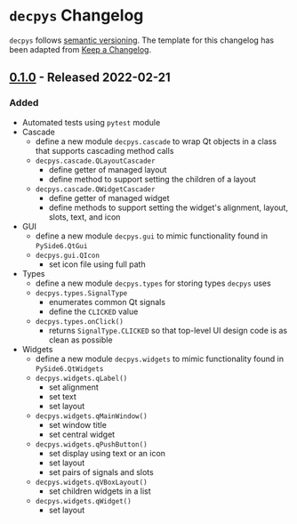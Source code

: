 # `decpys` Changelog

`decpys` follows [semantic versioning](https://semver.org/). The template for this changelog has been
adapted from [Keep a Changelog](https://keepachangelog.com/en/1.0.0/).



## [0.1.0] - Released 2022-02-21

### Added
* Automated tests using `pytest` module
* Cascade
  * define a new module `decpys.cascade` to wrap Qt objects in a class that supports cascading method calls
  * `decpys.cascade.QLayoutCascader`
    * define getter of managed layout
    * define method to support setting the children of a layout 
  * `decpys.cascade.QWidgetCascader`
    * define getter of managed widget
    * define methods to support setting the widget's alignment, layout, slots, text, and icon
* GUI
  * define a new module `decpys.gui` to mimic functionality found in `PySide6.QtGui`
  * `decpys.gui.QIcon`
    * set icon file using full path
* Types
  * define a new module `decpys.types` for storing types `decpys` uses
  * `decpys.types.SignalType`
    * enumerates common Qt signals
    * define the `CLICKED` value
  * `decpys.types.onClick()`
    * returns `SignalType.CLICKED` so that top-level UI design code is as clean as possible
* Widgets
  * define a new module `decpys.widgets` to mimic functionality found in `PySide6.QtWidgets`
  * `decpys.widgets.qLabel()`
    * set alignment
    * set text
    * set layout
  * `decpys.widgets.qMainWindow()`
    * set window title
    * set central widget
  * `decpys.widgets.qPushButton()`
    * set display using text or an icon
    * set layout
    * set pairs of signals and slots
  * `decpys.widgets.qVBoxLayout()`
    * set children widgets in a list
  * `decpys.widgets.qWidget()`
    * set layout



[Unreleased]: https://github.com/mbenzreba/decpys/compare/HEAD...v0.0
[0.1.0]: https://github.com/mbenzreba/decpys/compare/HEAD...v0.0
